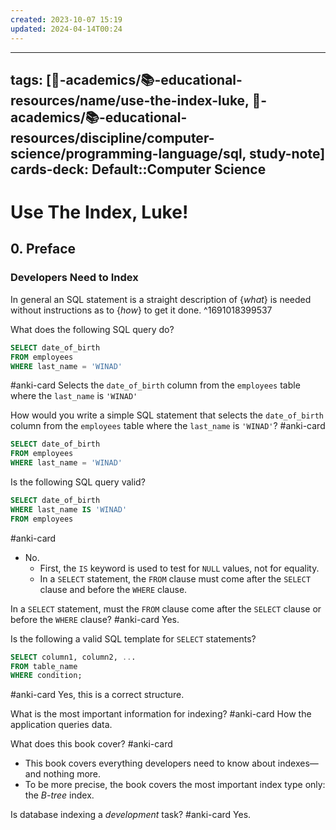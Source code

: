```yaml
---
created: 2023-10-07 15:19
updated: 2024-04-14T00:24
---
```


---
tags: [🔴-academics/📚-educational-resources/name/use-the-index-luke, 🔴-academics/📚-educational-resources/discipline/computer-science/programming-language/sql, study-note] 
cards-deck: Default::Computer Science
---

# Use The Index, Luke!

## 0. Preface

### Developers Need to Index

In general an SQL statement is a straight description of {*what*} is needed without instructions as to {*how*} to get it done.
^1691018399537

What does the following SQL query do? 
```sql
SELECT date_of_birth
FROM employees
WHERE last_name = 'WINAD'
```
#anki-card 
Selects the `date_of_birth` column from the `employees` table where the `last_name` is `'WINAD'`

How would you write a simple SQL statement that selects the `date_of_birth` column from the `employees` table where the `last_name` is `'WINAD'`?
#anki-card 
```sql
SELECT date_of_birth
FROM employees
WHERE last_name = 'WINAD'
```

Is the following SQL query valid?
```sql
SELECT date_of_birth
WHERE last_name IS 'WINAD'
FROM employees
```
#anki-card 
- No.
	- First, the `IS` keyword is used to test for `NULL` values, not for equality.
	- In a `SELECT` statement, the `FROM` clause must come after the `SELECT` clause and before the `WHERE` clause.

In a `SELECT` statement, must the `FROM` clause come after the `SELECT` clause or before the `WHERE` clause? #anki-card 
Yes.

Is the following a valid SQL template for `SELECT` statements?
```sql
SELECT column1, column2, ...
FROM table_name
WHERE condition;
```
#anki-card 
Yes, this is a correct structure.

What is the most important information for indexing? #anki-card 
How the application queries data.

What does this book cover? #anki-card 
- This book covers everything developers need to know about indexes—and nothing more. 
- To be more precise, the book covers the most important index type only: the *B-tree* index.

Is database indexing a *development* task? #anki-card 
Yes.



